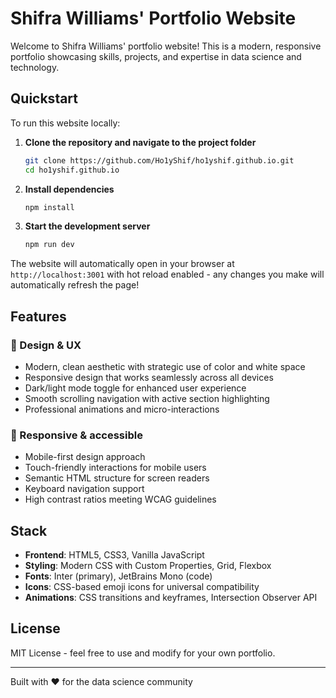 # Shifra Williams' Portfolio Website

Welcome to Shifra Williams' portfolio website! This is a modern, responsive portfolio showcasing skills, projects, and expertise in data science and technology.

## Quickstart

To run this website locally:

1. **Clone the repository and navigate to the project folder**
   ```bash
   git clone https://github.com/Ho1yShif/ho1yshif.github.io.git
   cd ho1yshif.github.io
   ```

2. **Install dependencies**
   ```bash
   npm install
   ```

3. **Start the development server**
   ```bash
   npm run dev
   ```

The website will automatically open in your browser at `http://localhost:3001` with hot reload enabled - any changes you make will automatically refresh the page!

## Features

### 🎨 Design & UX
- Modern, clean aesthetic with strategic use of color and white space
- Responsive design that works seamlessly across all devices
- Dark/light mode toggle for enhanced user experience
- Smooth scrolling navigation with active section highlighting
- Professional animations and micro-interactions

### 📱 Responsive & accessible
- Mobile-first design approach
- Touch-friendly interactions for mobile users
- Semantic HTML structure for screen readers
- Keyboard navigation support
- High contrast ratios meeting WCAG guidelines

## Stack

- **Frontend**: HTML5, CSS3, Vanilla JavaScript
- **Styling**: Modern CSS with Custom Properties, Grid, Flexbox
- **Fonts**: Inter (primary), JetBrains Mono (code)
- **Icons**: CSS-based emoji icons for universal compatibility
- **Animations**: CSS transitions and keyframes, Intersection Observer API

## License

MIT License - feel free to use and modify for your own portfolio.

---

Built with ❤️ for the data science community
